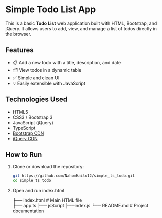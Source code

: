 # Simple Todo List App

This is a basic **Todo List** web application built with HTML, Bootstrap, and jQuery. It allows users to add, view, and manage a list of todos directly in the browser.

## Features

- 📋 Add a new todo with a title, description, and date
- 🗂 View todos in a dynamic table
- ✅ Simple and clean UI
- 💡 Easily extensible with JavaScript

## Technologies Used

- HTML5
- CSS3 / Bootstrap 3
- JavaScript (jQuery)
- TypeScript
- [Bootstrap CDN](https://getbootstrap.com)
- [jQuery CDN](https://jquery.com)

## How to Run

1. Clone or download the repository:
   ```bash
   git https://github.com/NahomHailu12/simple_ts_todo.git
   cd simple_ts_todo
2. Open and run index.html


      ├── index.html      # Main HTML file <br>
      ├── app.ts 
      ├── jsScript
          ├──index.js
      └── README.md       # Project documentation
